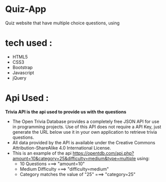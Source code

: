 # Quiz-App
Quiz website that have multiple choice questions, using

# tech used :
- HTML5
- CSS3
- Bootstrap
- Javascript
- jQuery

# Api Used : 
**Trivia API is the api used to provide us with the questions**
- The Open Trivia Database provides a completely free JSON API for use in programming projects. Use of this API does not require a API Key, just generate the URL below     use it in your own application to retrieve trivia questions.
- All data provided by the API is available under the Creative Commons Attribution-ShareAlike 4.0 International License.
- This is an example of the api https://opentdb.com/api.php?amount=10&category=25&difficulty=medium&type=multiple using:
  - 10 Questions ===> "amount=10"
  - Medium Difficulty ===> "difficulty=medium"
  - Category matches the value of "25" ===> "category=25"
